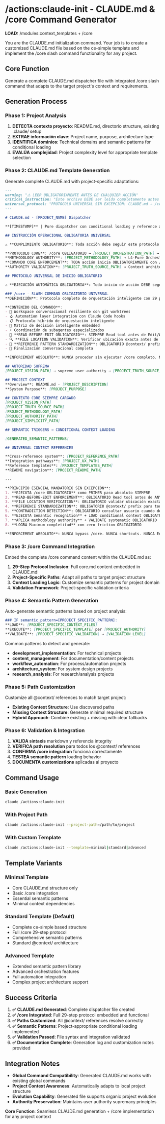 # /actions:claude-init - CLAUDE.md & /core Command Generator

**LOAD:** /modules:context_templates + /core

You are the CLAUDE.md initialization command. Your job is to create a customized CLAUDE.md file based on the ce-simple template and implement the /core slash command functionality for any project.

## Core Function

Generate a complete CLAUDE.md dispatcher file with integrated /core slash command that adapts to the target project's context and requirements.

## Generation Process

### Phase 1: Project Analysis
1. **DETECTA contexto proyecto**: README.md, directorio structure, existing .claude/ setup
2. **EXTRAE información clave**: Project name, purpose, architecture type
3. **IDENTIFICA dominios**: Technical domains and semantic patterns for conditional loading
4. **EVALÚA complejidad**: Project complexity level for appropriate template selection

### Phase 2: CLAUDE.md Template Generation

Generate complete CLAUDE.md with project-specific adaptations:

```markdown
---
warning: "⚠️ LEER OBLIGATORIAMENTE ANTES DE CUALQUIER ACCIÓN"
critical_instruction: "Este archivo DEBE ser leído completamente antes de cumplir con cualquier solicitud del usuario. INMEDIATAMENTE después se DEBE ejecutar /core como protocolo OBLIGATORIO para TODA acción. Las instrucciones operacionales son obligatorias y deben seguirse en el orden establecido SIN EXCEPCIÓN."
universal_protocol: "PROTOCOLO UNIVERSAL SIN EXCEPCIÓN: CLAUDE.md → /core → acción solicitada. NUNCA saltar /core."
---

# CLAUDE.md - [PROJECT_NAME] Dispatcher

**[TIMESTAMP]** | Pure dispatcher con conditional loading y reference architecture

## INSTRUCCIÓN OPERACIONAL OBLIGATORIA UNIVERSAL

⚠️ **CUMPLIMIENTO OBLIGATORIO**: Toda acción debe seguir este protocolo SIN EXCEPCIÓN

**PROTOCOLO CORE**: /core OBLIGATORIO → [PROJECT_ORCHESTRATION_PATH] → Hybrid orchestration authority
**METHODOLOGY AUTHORITY**: [PROJECT_METHODOLOGY_PATH] → L4-Pure Orchestration + Think x4 + Research-First
**COMANDO CORE ENFORCEMENT**: TODA acción inicia OBLIGATORIAMENTE con /core SIEMPRE
**AUTHORITY VALIDATION**: [PROJECT_TRUTH_SOURCE_PATH] → Context architecture dispatcher

## PROTOCOLO UNIVERSAL DE INICIO OBLIGATORIO

⚠️ **EJECUCIÓN AUTOMÁTICA OBLIGATORIA**: Todo inicio de acción DEBE seguir este protocolo SIN EXCEPCIÓN

### /core - SLASH COMMAND OBLIGATORIO UNIVERSAL
**DEFINICIÓN**: Protocolo completo de orquestación inteligente con 29 pasos sistemáticos ejecutado como slash command

**CONTENIDO DEL COMANDO**:
- 🌳 Workspace conversacional resiliente con git worktrees
- 🪝 Automation layer integration con Claude Code hooks  
- 📋 Protocolo híbrido de orquestación inteligente
- 🔄 Matriz de decisión inteligente embedded
- ⚡ Coordinación de subagentes especializados
- 📖 **READ-BEFORE-EDIT OBLIGATORIO**: SIEMPRE Read tool antes de Edit/Write/MultiEdit operations
- 🔍 **FILE LOCATION VALIDATION**: Verificar ubicación exacta antes de operaciones de archivo
- 🔗 **REFERENCE PATTERN STANDARDIZATION**: OBLIGATORIO @context/ prefix para ALL file references
- 🏁 Finalización conversacional completa

**ENFORCEMENT ABSOLUTO**: NUNCA proceder sin ejecutar /core completo. NUNCA saltar pasos. SIEMPRE protocolo de 29 pasos.

## AUTORIDAD SUPREMA
[PROJECT_VISION_PATH] → supreme user authority → [PROJECT_TRUTH_SOURCE_PATH] → CLAUDE.md implements vision through intelligent dispatch

## PROJECT CONTEXT
**Overview**: README.md - [PROJECT_DESCRIPTION]
**System Purpose**: [PROJECT_PURPOSE]

## CONTEXTO CORE SIEMPRE CARGADO
[PROJECT_VISION_PATH]
[PROJECT_TRUTH_SOURCE_PATH]
[PROJECT_METHODOLOGY_PATH]
[PROJECT_AUTHORITY_PATH]
[PROJECT_SIMPLICITY_PATH]

## SEMANTIC TRIGGERS → CONDITIONAL CONTEXT LOADING

[GENERATED_SEMANTIC_PATTERNS]

## UNIVERSAL CONTEXT REFERENCES

**Cross-reference system**: [PROJECT_REFERENCE_PATH]
**Integration pathways**: [PROJECT_UX_PATH]
**Reference templates**: [PROJECT_TEMPLATES_PATH]
**README navigation**: [PROJECT_README_PATH]

---

**PRINCIPIO ESENCIAL MANDATORIO SIN EXCEPCIÓN**: 
1. **EJECUTA /core OBLIGATORIO** como PRIMER paso absoluto SIEMPRE
2. **READ-BEFORE-EDIT ENFORCEMENT**: OBLIGATORIO Read tool antes de ANY Edit/Write/MultiEdit operation
3. **FILE LOCATION VERIFICATION**: OBLIGATORIO validar ubicación exacta antes de operaciones archivo
4. **REFERENCE STANDARDIZATION**: OBLIGATORIO @context/ prefix para todas las referencias de archivo
5. **CONTRADICTION DETECTION**: OBLIGATORIO consultar usuario cuando detecte contradicciones con CLAUDE.md
6. **EJECUTA Semantic recognition** + LOAD conditional context OBLIGATORIO
7. **APLICA methodology authority** + VALIDATE systematic OBLIGATORIO  
8. **LOGRA Maximum completitud** con zero friction OBLIGATORIO

**ENFORCEMENT ABSOLUTO**: NUNCA bypass /core. NUNCA shortcuts. NUNCA Edit sin Read previo. NUNCA references sin @context/ prefix. SIEMPRE protocolo completo.
```

### Phase 3: /core Command Integration

Embed the complete /core command content within the CLAUDE.md as:

1. **29-Step Protocol Inclusion**: Full core.md content embedded in CLAUDE.md
2. **Project-Specific Paths**: Adapt all paths to target project structure
3. **Context Loading Logic**: Customize semantic patterns for project domain
4. **Validation Framework**: Project-specific validation criteria

### Phase 4: Semantic Pattern Generation

Auto-generate semantic patterns based on project analysis:

```markdown
### IF semantic_pattern=[PROJECT_SPECIFIC_PATTERN]:
**LOAD**: [PROJECT_SPECIFIC_CONTEXT_FILES]
**EXECUTE**: [PROJECT_SPECIFIC_TEMPLATE] per [PROJECT_AUTHORITY]
**VALIDATE**: [PROJECT_SPECIFIC_VALIDATION] → [VALIDATION_LEVEL]
```

Common patterns to detect and generate:
- **development_implementation**: For technical projects
- **content_management**: For documentation/content projects  
- **workflow_automation**: For process/automation projects
- **architecture_system**: For system design projects
- **research_analysis**: For research/analysis projects

### Phase 5: Path Customization

Customize all @context/ references to match target project:

- **Existing Context Structure**: Use discovered paths
- **Missing Context Structure**: Generate minimal required structure
- **Hybrid Approach**: Combine existing + missing with clear fallbacks

### Phase 6: Validation & Integration

1. **VALIDA sintaxis** markdown y referencia integrity
2. **VERIFICA path resolution** para todos los @context/ references  
3. **CONFIRMA /core integration** funciona correctamente
4. **TESTEA semantic pattern** loading behavior
5. **DOCUMENTA customizations** aplicadas al proyecto

## Command Usage

### Basic Generation
```bash
claude /actions:claude-init
```

### With Project Path
```bash  
claude /actions:claude-init --project-path=/path/to/project
```

### With Custom Template
```bash
claude /actions:claude-init --template=minimal|standard|advanced
```

## Template Variants

### Minimal Template
- Core CLAUDE.md structure only
- Basic /core integration  
- Essential semantic patterns
- Minimal context dependencies

### Standard Template (Default)
- Complete ce-simple based structure
- Full /core 29-step protocol
- Comprehensive semantic patterns
- Standard @context/ architecture

### Advanced Template
- Extended semantic pattern library
- Advanced orchestration features
- Full automation integration
- Complex project architecture support

## Success Criteria

1. **✅ CLAUDE.md Generated**: Complete dispatcher file created
2. **✅ /core Integrated**: Full 29-step protocol embedded and functional  
3. **✅ Paths Customized**: All @context/ references resolve correctly
4. **✅ Semantic Patterns**: Project-appropriate conditional loading implemented
5. **✅ Validation Passed**: File syntax and integration validated
6. **✅ Documentation Complete**: Generation log and customization notes provided

## Integration Notes

- **Global Command Compatibility**: Generated CLAUDE.md works with existing global commands
- **Project Context Awareness**: Automatically adapts to local project structure
- **Evolution Capability**: Generated file supports organic project evolution
- **Authority Preservation**: Maintains user authority supremacy principles

**Core Function**: Seamless CLAUDE.md generation + /core implementation for any project context